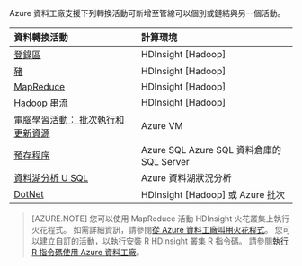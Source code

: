 Azure 資料工廠支援下列轉換活動可新增至管線可以個別或鏈結與另一個活動。

資料轉換活動 |  計算環境 
:----------------------- | :--------------------
[登錄區](../articles/data-factory/data-factory-hive-activity.md) | HDInsight [Hadoop] 
[豬](../articles/data-factory/data-factory-pig-activity.md) | HDInsight [Hadoop]  
[MapReduce](../articles/data-factory/data-factory-map-reduce.md) | HDInsight [Hadoop]  
[Hadoop 串流](../articles/data-factory/data-factory-hadoop-streaming-activity.md) | HDInsight [Hadoop]
[電腦學習活動︰ 批次執行和更新資源](../articles/data-factory/data-factory-azure-ml-batch-execution-activity.md) | Azure VM 
[預存程序](../articles/data-factory/data-factory-stored-proc-activity.md) | Azure SQL Azure SQL 資料倉庫的 SQL Server |
[資料湖分析 U SQL](../articles/data-factory/data-factory-usql-activity.md) | Azure 資料湖狀況分析 
[DotNet](../articles/data-factory/data-factory-use-custom-activities.md) | HDInsight [Hadoop] 或 Azure 批次
   
> [AZURE.NOTE] 
> 您可以使用 MapReduce 活動 HDInsight 火花叢集上執行火花程式。 如需詳細資訊，請參閱[從 Azure 資料工廠叫用火花程式](../articles/data-factory/data-factory-spark.md)。
> 您可以建立自訂的活動，以執行安裝 R HDInsight 叢集 R 指令碼。 請參閱[執行 R 指令碼使用 Azure 資料工廠](https://github.com/Azure/Azure-DataFactory/tree/master/Samples/RunRScriptUsingADFSample)。
